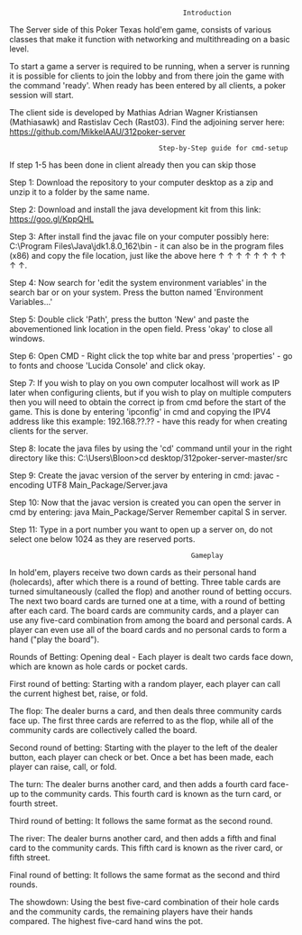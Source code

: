                                                Introduction

The Server side of this Poker Texas hold'em game, consists of various classes that make it function with networking and multithreading on a basic level.

To start a game a server is required to be running, when a server is running it is possible for clients to join the lobby and from there join the game with the command 'ready'. When ready has been entered by all clients, a poker session will start.

The client side is developed by Mathias Adrian Wagner Kristiansen (Mathiasawk) and Rastislav Cech (Rast03).
Find the adjoining server here: https://github.com/MikkelAAU/312poker-server

                                         Step-by-Step guide for cmd-setup

If step 1-5 has been done in client already then you can skip those

Step 1: Download the repository to your computer desktop as a zip and unzip it to a folder by the same name.

Step 2: Download and install the java development kit from this link: https://goo.gl/KppQHL

Step 3: After install find the javac file on your computer possibly here: C:\Program Files\Java\jdk1.8.0_162\bin - it can also be in the program files (x86) and copy the file location, just like the above here ↑ ↑ ↑ ↑ ↑ ↑ ↑ ↑ ↑ ↑.

Step 4: Now search for 'edit the system environment variables' in the search bar or on your system. Press the button named 'Environment Variables...'

Step 5: Double click 'Path', press the button 'New' and paste the abovementioned link location in the open field. Press 'okay' to close all windows.

Step 6: Open CMD - Right click the top white bar and press 'properties' - go to fonts and choose 'Lucida Console' and click okay.

Step 7: If you wish to play on you own computer localhost will work as IP later when configuring clients, but if you wish to play on multiple computers then you will need to obtain the correct ip from cmd before the start of the game. This is done by entering 'ipconfig' in cmd and copying the IPV4 address like this example: 192.168.??.?? - have this ready for when creating clients for the server.

Step 8: locate the java files by using the 'cd' command until your in the right directory like this: C:\Users\Bloon>cd desktop/312poker-server-master/src

Step 9: Create the javac version of the server by entering in cmd: javac -encoding UTF8 Main_Package/Server.java

Step 10: Now that the javac version is created you can open the server in cmd by entering: java Main_Package/Server Remember capital S in server.

Step 11: Type in a port number you want to open up a server on, do not select one below 1024 as they are reserved ports.

                                                 Gameplay

In hold'em, players receive two down cards as their personal hand (holecards), after which there is a round of betting. Three table cards are turned simultaneously (called the flop) and another round of betting occurs. The next two board cards are turned one at a time, with a round of betting after each card. The board cards are community cards, and a player can use any five-card combination from among the board and personal cards. A player can even use all of the board cards and no personal cards to form a hand ("play the board").

Rounds of Betting: Opening deal - Each player is dealt two cards face down, which are known as hole cards or pocket cards.

First round of betting: Starting with a random player, each player can call the current highest bet, raise, or fold.

The flop: The dealer burns a card, and then deals three community cards face up. The first three cards are referred to as the flop, while all of the community cards are collectively called the board.

Second round of betting: Starting with the player to the left of the dealer button, each player can check or bet. Once a bet has been made, each player can raise, call, or fold.

The turn: The dealer burns another card, and then adds a fourth card face-up to the community cards. This fourth card is known as the turn card, or fourth street.

Third round of betting: It follows the same format as the second round.

The river: The dealer burns another card, and then adds a fifth and final card to the community cards. This fifth card is known as the river card, or fifth street.

Final round of betting: It follows the same format as the second and third rounds.

The showdown: Using the best five-card combination of their hole cards and the community cards, the remaining players have their hands compared. The highest five-card hand wins the pot.
